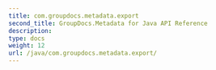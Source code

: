 ```yaml
---
title: com.groupdocs.metadata.export
second_title: GroupDocs.Metadata for Java API Reference
description: 
type: docs
weight: 12
url: /java/com.groupdocs.metadata.export/
---
```

